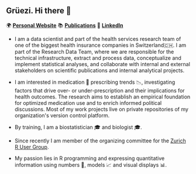 ## Grüezi. Hi there 👋

<!--
**serigra/serigra** is a ✨ _special_ ✨ repository because its `README.md` (this file) appears on your GitHub profile.

Here are some ideas to get you started:

- 🔭 I’m currently working on ...
- 🌱 I’m currently learning ...
- 👯 I’m looking to collaborate on ...
- 🤔 I’m looking for help with ...
- 💬 Ask me about ...
- 📫 How to reach me: ...
- 😄 Pronouns: ...
- ⚡ Fun fact: ...
-->

🌍 [**Personal Website**](https://serigra.github.io/Webpage_Quarto/) 📚 [**Publications**](https://orcid.org/0009-0005-2128-0827) 🌟 [**LinkedIn**](https://orcid.org/0009-0005-2128-0827)



- I am a data scientist and part of the health services research team of one of the biggest health insurance companies in Switzerland🇨🇭.
I am part of the Research Data Team, where we are responsible for the technical infrastructure, extract and process data, conceptualize and implement statistical analyses, and collaborate with internal and external stakeholders on scientific publications and internal analytical projects.

- I am interested in medication 💊 prescribing trends 📉, investigating factors that drive over- or under-prescription and their implications for health outcomes. 
The research aims to establish an empirical foundation for optimized medication use and to enrich informed political discussions.
Most of my work projects live on private repositories of my organization's version control platform.

- By training, I am a biostatistician 🎓 and biologist 🎓. 

- Since recently I am member of the organizing committee for the [Zurich R User Group](https://zurich-r-user-group.github.io/).

- My passion lies in R programming and expressing quantitative information using numbers 🎲, models 📈 and visual displays 📊.


